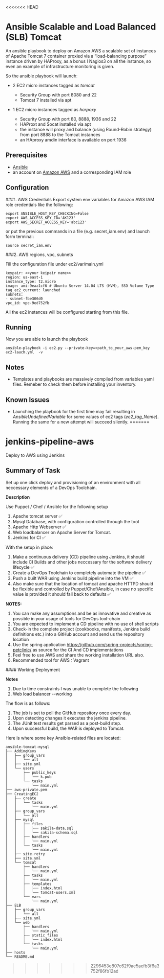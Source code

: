 <<<<<<< HEAD
# Ansible Scalable and Load Balanced (SLB) Tomcat

An ansible playbook to deploy on Amazon AWS a scalable set of instances of Apache Tomcat 7 container proxied via a “load-balancing purpose” instance driven by HAProxy, as a bonus I  Nagios3 on all the instance, so even an example of infrastructure monitoring is given.

So the ansible playbook will launch:

* 2 EC2 micro instances tagged as *tomcat* 
    * Security Group with port 8080 and 22
    * Tomcat 7 installed via apt
     
* 1 EC2 micro instances tagged as *harpoxy* 
    * Security Group with port 80, 8888, 1936 and 22
    * HAProxt and Socat installed via apt
    * the instance will proxy and balance (using Round-Robin strategy) from port 8888 to the Tomcat instances 
    * an HAproxy amdin interface is available on port 1936

## Prerequisites
* [Ansible](http://docs.ansible.com/intro_installation.html)
* an account on [Amazon AWS](http://aws.amazon.com/) and a corresponding IAM role

## Configuration

###1. AWS Credentials
Export system env variables for Amazon AWS IAM role credentials like the following:

	export ANSIBLE_HOST_KEY_CHECKING=False
	export AWS_ACCESS_KEY_ID='AK123'
	export AWS_SECRET_ACCESS_KEY='abc123'

or put the previous commands in a file (e.g. secret_iam.env) and launch form terminal:

 	source secret_iam.env

###2. AWS regions, vpc, subnets 

Fill the configuration file under ec2/var/main.yml

    keypair: <<your keipair name>>
    region: us-east-1
    instance_type: t2.micro
    image: ami-9eaa1cf6 # Ubuntu Server 14.04 LTS (HVM), SSD Volume Type
    tag_ec2_current: launched
    subnets:
    - subnet-fbe306d0
    vpc_id: vpc-9ed752fb

All the ec2 instances will be configured starting from this file.    

## Running

Now you are able to launch the playbook

    ansible-playbook -i ec2.py --private-key=<path_to_your_aws-pem_key ec2-lauch.yml  -v
    
## Notes

* Templates and playbooks are massively compiled from variables yaml files. Remeber to check them before installing your inventory.

## Known Issues

* Launching the playbook for the first time may fail resulting in *AnsibleUndefinedVariable* for some values of ec2 tags (*ec2_tag_Name*). Running the same for a new attempt will succeed silently.
=======
# jenkins-pipeline-aws
Deploy to AWS using Jenkins 

## Summary of Task ##

Set up one click deploy and provisioning of an environment with all neccessary elements of a DevOps Toolchain.

**Description**

Use Puppet / Chef / Ansible for the following setup

1. Apache tomcat server :white_check_mark: 
2. Mysql Database, with configuration controlled through the tool
3. Apache Http Webserver :white_check_mark: 
4. Web loadbalancer on Apache Server for Tomcat. 
5. Jenkins for CI :white_check_mark: 
 
With the setup in place:

1. Make a continuous delivery (CD) pipeline using Jenkins, it should include CI Builds and other jobs neccessary for the software delivery lifecycle :white_check_mark: 
2. Create a DevOps Toolchain to completely automate the pipeline :white_check_mark: 
3. Push a built WAR using Jenkins build pipeline into the VM :white_check_mark: 
4. Also make sure that the location of tomcat and apache HTTPD should be flexible and controlled by Puppet/Chef/Ansible, in case no specific value is provided it should fall back to defaults :white_check_mark: 
 
**NOTES:**
 
1. You can make any assumptions and be as innovative and creative as possible in your usage of tools for DevOps tool-chain
2. You are expected to implement a CD pipeline with no use of shell scripts
3. Check-in the complete project (cookbooks, manifests, Jenkins build definitions etc.) into a GitHub account and send us the repository location
4. Use the spring application https://github.com/spring-projects/spring-petclinic/ as source for the CI And CD implementations
5. Feel free to use AWS and share the working installation URL also.
6. Recommended tool for AWS : Vagrant

<a name="workingdeployment"/>
#### Working Deployment

**Notes**

1. Due to time constraints I was unable to complete the following
  1. Web load balancer  --working


The flow is as follows:

1. The job is set to poll the GitHub repository once every day.
2. Upon detecting changes it executes the jenkins pipeline.
3. The JUnit test results get parsed as a post-build step.
4. Upon successful build, the WAR is deployed to Tomcat.

Here is where some key Ansible-related files are located:

```
ansible-tomcat-mysql
├── AddingKeys
│   ├── group_vars
│   │   └── all
│   ├── site.yml
│   └── users
│       ├── public_keys
│       │   └── k.pub
│       └── tasks
│           └── main.yml
├── aws-private.pem
├── CreatingEC2
│   ├── create
│   │   └── tasks
│   │       └── main.yml
│   ├── group_vars
│   │   └── all
│   ├── mysql
│   │   ├── files
│   │   │   ├── sakila-data.sql
│   │   │   └── sakila-schema.sql
│   │   ├── handlers
│   │   │   └── main.yml
│   │   └── tasks
│   │       └── main.yml
│   ├── site.retry
│   ├── site.yml
│   └── tomcat
│       ├── handlers
│       │   └── main.yml
│       ├── tasks
│       │   └── main.yml
│       ├── templates
│       │   ├── index.html
│       │   └── tomcat-users.xml
│       └── vars
│           └── main.yml
├── ELB
│   ├── group_vars
│   │   └── all
│   ├── site.yml
│   └── web
│       ├── handlers
│       │   └── main.yml
│       ├── static_files
│       │   └── index.html
│       └── tasks
│           └── main.yml
├── hosts
└── README.md

```

>>>>>>> 2296453e807c62f9ae5aefb3f6a3752f86fb12ad

